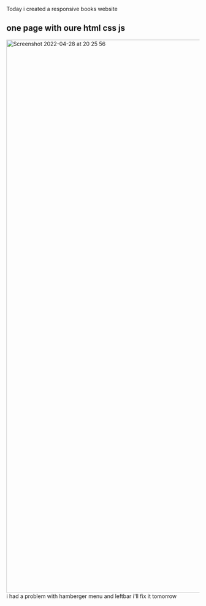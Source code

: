 Today i created a responsive books website
## one page with oure html css js
<img width="1440" alt="Screenshot 2022-04-28 at 20 25 56" src="https://user-images.githubusercontent.com/40337716/165871149-b6f87467-8119-44c1-a821-15af1163f521.png">
i had a problem with hamberger menu and leftbar i'll fix it tomorrow
